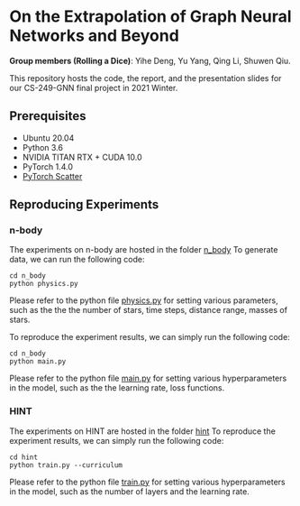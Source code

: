 # On the Extrapolation of Graph Neural Networks and Beyond
**Group members (Rolling a Dice)**: Yihe Deng, Yu Yang, Qing Li, Shuwen Qiu.

This repository hosts the code, the report, and the presentation slides for our CS-249-GNN final project in 2021 Winter.

## Prerequisites
* Ubuntu 20.04
* Python 3.6
* NVIDIA TITAN RTX + CUDA 10.0
* PyTorch 1.4.0
* [PyTorch Scatter](https://github.com/rusty1s/pytorch_scatter)


## Reproducing Experiments
### n-body
The experiments on n-body are hosted in the folder <a href = "/n_body">n_body</a>
To generate data, we can run the following code:
```
cd n_body
python physics.py 
```
Please refer to the python file <a href = "/n_body/physics.py">physics.py</a> for setting various parameters, such as the the the number of stars, time steps, distance range, masses of stars.

To reproduce the experiment results, we can simply run the following code:
```
cd n_body
python main.py 
```
Please refer to the python file <a href = "/n_body/main.py">main.py</a> for setting various hyperparameters in the model, such as the the learning rate, loss functions.


### HINT
The experiments on HINT are hosted in the folder <a href = "/hint">hint</a>
To reproduce the experiment results, we can simply run the following code:
```
cd hint
python train.py --curriculum
```
Please refer to the python file <a href = "/hint/train.py">train.py</a> for setting various hyperparameters in the model, such as the number of layers and the learning rate.
